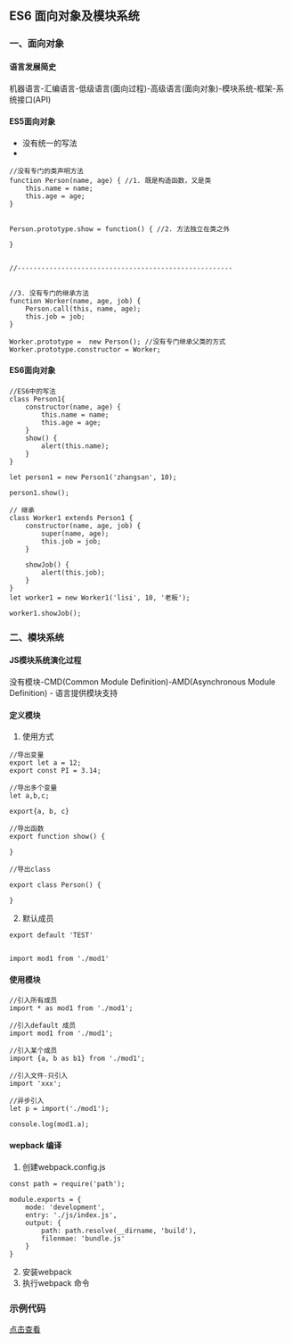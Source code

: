 ## ES6 面向对象及模块系统

### 一、面向对象

#### 语言发展简史
机器语言-汇编语言-低级语言(面向过程)-高级语言(面向对象)-模块系统-框架-系统接口(API)

#### ES5面向对象

- 没有统一的写法
-

```
//没有专门的类声明方法
function Person(name, age) { //1. 既是构造函数，又是类
    this.name = name;
    this.age = age;
}


Person.prototype.show = function() { //2. 方法独立在类之外

}


//------------------------------------------------------


//3. 没有专门的继承方法
function Worker(name, age, job) {
    Person.call(this, name, age);
    this.job = job;
}

Worker.prototype =  new Person(); //没有专门继承父类的方式
Worker.prototype.constructor = Worker;
```

#### ES6面向对象

```
//ES6中的写法
class Person1{
    constructor(name, age) {
        this.name = name;
        this.age = age;
    }
    show() {
        alert(this.name);
    }
}

let person1 = new Person1('zhangsan', 10);

person1.show();

// 继承
class Worker1 extends Person1 {
    constructor(name, age, job) {
        super(name, age);
        this.job = job;
    }

    showJob() {
        alert(this.job);
    }
}
let worker1 = new Worker1('lisi', 10, '老板');

worker1.showJob();
```

### 二、模块系统

#### JS模块系统演化过程

没有模块-CMD(Common Module Definition)-AMD(Asynchronous Module Definition) - 语言提供模块支持

#### 定义模块

1. 使用方式
```
//导出变量
export let a = 12;
export const PI = 3.14;

//导出多个变量
let a,b,c;

export{a, b, c}

//导出函数
export function show() {

}

//导出class

export class Person() {

}
```

2. 默认成员
```
export default 'TEST'


import mod1 from './mod1'
```

#### 使用模块
```
//引入所有成员
import * as mod1 from './mod1';

//引入default 成员
import mod1 from './mod1';

//引入某个成员
import {a, b as b1} from './mod1';

//引入文件-只引入
import 'xxx';

//异步引入
let p = import('./mod1');

console.log(mod1.a);
```

#### wepback 编译
1. 创建webpack.config.js
```
const path = require('path');

module.exports = {
    mode: 'development',
    entry: './js/index.js',
    output: {
        path: path.resolve(__dirname, 'build'),
        filenmae: 'bundle.js'
    }
}
```

2. 安装webpack
3. 执行webpack 命令

### 示例代码
[点击查看](https://github.com/Wangenbo/notes/blob/master/FE/demo/ES6%E9%9D%A2%E5%90%91%E5%AF%B9%E8%B1%A1.html)
